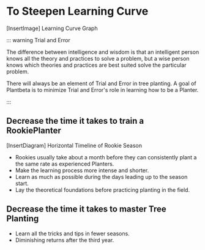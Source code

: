 # To Steepen Learning Curve

[InsertImage] Learning Curve Graph

::: warning Trial and Error

The difference between intelligence and wisdom is that an intelligent person knows all the theory and practices to solve a problem, but a wise person knows which theories and practices are best suited solve the particular problem.

There will always be an element of Trial and Error in tree planting. A goal of Plantbeta is to minimize Trial and Error's role in learning how to be a Planter.

:::

## Decrease the time it takes to train a RookiePlanter

[InsertDiagram] Horizontal Timeline of Rookie Season

- Rookies usually take about a month before they can consistently plant a the same rate as experienced Planters.
- Make the learning process more intense and shorter.
- Learn as much as possible during the days leading up to the season start.
- Lay the theoretical foundations before practicing planting in the field.  


## Decrease the time it takes to master Tree Planting

- Learn all the tricks and tips in fewer seasons.
- Diminishing returns after the third year.



